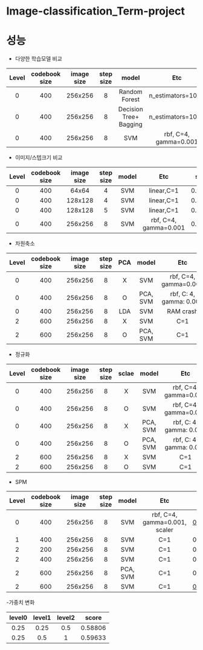 # Image-classification_Term-project





# 성능
- 다양한 학습모델 비교

| Level | codebook size | image size | step size  | model | Etc | score |
|:--:|:--:|:--:|:--:|:--:|:--:|:--:|
| 0 | 400 |  256x256 | 8 | Random Forest | n_estimators=1000 | 0.41193 |
| 0 | 400 |  256x256 | 8 | Decision Tree+ Bagging | n_estimators=1000 | 0.41193 |
| 0 | 400 |  256x256 | 8 | SVM | rbf, C=4, gamma=0.001 | 0.41193 |

- 이미지/스텝크기 비교

| Level | codebook size | image size | step size  | model | Etc | score |
|:--:|:--:|:--:|:--:|:--:|:--:|:--:|
| 0 | 400 |  64x64 | 4 | SVM | linear,C=1 | 0.31028 |
| 0 | 400 |  128x128 | 4 | SVM | linear,C=1 | 0.35992 |
| 0 | 400 |  128x128 | 5 | SVM | linear,C=1 | 0.37352 |
| 0 | 400 |  256x256 | 8 | SVM | rbf, C=4, gamma=0.001 | 0.41193 |

- 차원축소

| Level | codebook size | image size | step size  | PCA | model | Etc | score |
|:--:|:--:|:--:|:--:|:--:|:--:|:--:|:--:|
| 0 | 400 |  256x256 | 8 | X | SVM | rbf, C=4, gamma=0.001 | 0.41193 |
| 0 | 400 |  256x256 | 8 | O | PCA, SVM | rbf, C: 4, gamma: 0.001 | 0.43971 |
| 0 | 400 |  256x256 | 8 | LDA | SVM | RAM crash | -- |
| 2 | 600 |  256x256 | 8 | X | SVM | C=1 | 0.58806 |
| 2 | 600 |  256x256 | 8 | O | PCA, SVM | C=1 | 0.58806 |

- 정규화

| Level | codebook size | image size | step size  | sclae | model | Etc | score |
|:--:|:--:|:--:|:--:|:--:|:--:|:--:|:--:|
| 0 | 400 |  256x256 | 8 | X | SVM | rbf, C=4, gamma=0.001 | 0.41193 |
| 0 | 400 |  256x256 | 8 | O | SVM | rbf, C=4, gamma=0.001 | [0.43026](https://github.com/rkdogo08/Image-classification_Term-project/blob/master/code/term_project_level0.ipynb) |
| 0 | 400 |  256x256 | 8 | X | PCA, SVM | rbf, C: 4, gamma: 0.001 | 0.43971 |
| 0 | 400 |  256x256 | 8 | O | PCA, SVM | rbf, C: 4, gamma: 0.001 | [0.4444](https://github.com/rkdogo08/Image-classification_Term-project/blob/master/code/term_project_PCA_scale.ipynb) |
| 2 | 600 |  256x256 | 8 | X | SVM | C=1 | 0.59633 |
| 2 | 600 |  256x256 | 8 | O | SVM | C=1 | 0.60874 |



- SPM

| Level | codebook size | image size | step size  | model | Etc | score |
|:--:|:--:|:--:|:--:|:--:|:--:|:--:|
| 0 | 400 |  256x256 | 8 | SVM | rbf, C=4, gamma=0.001, scaler | [0.43026](https://github.com/rkdogo08/Image-classification_Term-project/blob/master/code/term_project_level0.ipynb) |
| 1 | 400 |  256x256 | 8 | SVM | C=1| 0.54078 |
| 2 | 200 |  256x256 | 8 | SVM | C=1| 0.56264 |
| 2 | 400 |  256x256 | 8 | SVM | C=1| 0.58747 |
| 2 | 600 |  256x256 | 8 | PCA, SVM | C=1 | 0.58806 |
| 2 | 600 |  256x256 | 8 | SVM | C=1 | [0.58806]() |

-가중치 변화

 | level0 |  level1 | level2 | score |
|:--:|:--:|:--:|:--:|
 | 0.25 |  0.25| 0.5 | 0.58806 |
 | 0.25 |  0.5| 1 | 0.59633 |
